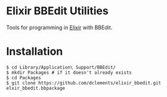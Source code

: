 Elixir BBEdit Utilities
=======================

Tools for programming in [Elixir](http://elixir-lang.org) with BBEdit.

Installation
======================

    $ cd Library/Application\ Support/BBEdit/
    $ mkdir Packages # if it doesn't already exists
    $ cd Packages
    $ git clone https://github.com/dclements/elixir_bbedit.git elxir_bbedit.bbpackage
